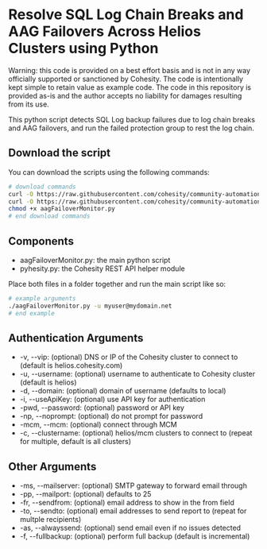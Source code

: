 # Resolve SQL Log Chain Breaks and AAG Failovers Across Helios Clusters using Python

Warning: this code is provided on a best effort basis and is not in any way officially supported or sanctioned by Cohesity. The code is intentionally kept simple to retain value as example code. The code in this repository is provided as-is and the author accepts no liability for damages resulting from its use.

This python script detects SQL Log backup failures due to log chain breaks and AAG failovers, and run the failed protection group to rest the log chain.

## Download the script

You can download the scripts using the following commands:

```bash
# download commands
curl -O https://raw.githubusercontent.com/cohesity/community-automation-samples/main/python/aagFailoverMonitor/aagFailoverMonitor.py
curl -O https://raw.githubusercontent.com/cohesity/community-automation-samples/main/python/pyhesity.py
chmod +x aagFailoverMonitor.py
# end download commands
```

## Components

* aagFailoverMonitor.py: the main python script
* pyhesity.py: the Cohesity REST API helper module

Place both files in a folder together and run the main script like so:

```bash
# example arguments
./aagFailoverMonitor.py -u myuser@mydomain.net
# end example
```

## Authentication Arguments

* -v, --vip: (optional) DNS or IP of the Cohesity cluster to connect to (default is helios.cohesity.com)
* -u, --username: (optional) username to authenticate to Cohesity cluster (default is helios)
* -d, --domain: (optional) domain of username (defaults to local)
* -i, --useApiKey: (optional) use API key for authentication
* -pwd, --password: (optional) password or API key
* -np, --noprompt: (optional) do not prompt for password
* -mcm, --mcm: (optional) connect through MCM
* -c, --clustername: (optional) helios/mcm clusters to connect to (repeat for multiple, default is all clusters)

## Other Arguments

* -ms, --mailserver: (optional) SMTP gateway to forward email through
* -pp, --mailport: (optional) defaults to 25
* -fr, --sendfrom: (optional) email address to show in the from field
* -to, --sendto: (optional) email addresses to send report to (repeat for multple recipients)
* -as, --alwayssend: (optional) send email even if no issues detected
* -f, --fullbackup: (optional) perform full backup (default is incremental)
